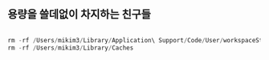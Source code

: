 ## 용량을 쓸데없이 차지하는 친구들


```jsx

rm -rf /Users/mikim3/Library/Application\ Support/Code/User/workspaceStorage
rm -rf /Users/mikim3/Library/Caches

```
